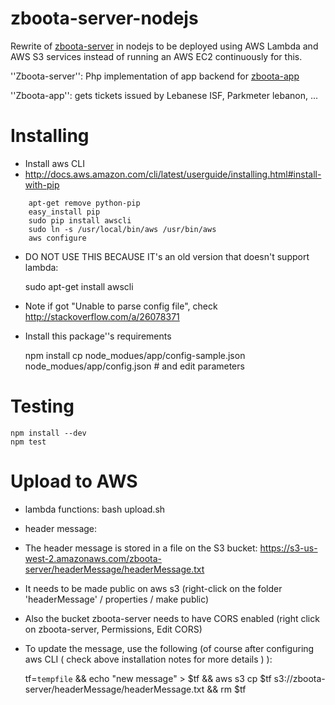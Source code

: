 # zboota-server-nodejs
Rewrite of [zboota-server](https://github.com/shadiakiki1986/zboota-server) in nodejs to be deployed using AWS Lambda and AWS S3 services instead of running an AWS EC2 continuously for this.

''Zboota-server'': Php implementation of app backend for [zboota-app](https://github.com/shadiakiki1986/zboota-app)

''Zboota-app'': gets tickets issued by Lebanese ISF, Parkmeter lebanon, ...

# Installing
* Install aws CLI
 * http://docs.aws.amazon.com/cli/latest/userguide/installing.html#install-with-pip

```
    apt-get remove python-pip
    easy_install pip
    sudo pip install awscli
    sudo ln -s /usr/local/bin/aws /usr/bin/aws
    aws configure
```

* DO NOT USE THIS BECAUSE IT's an old version that doesn't support lambda:

    sudo apt-get install awscli

* Note if got "Unable to parse config file", check http://stackoverflow.com/a/26078371

* Install this package''s requirements

    npm install
    cp node_modues/app/config-sample.json node_modues/app/config.json # and edit parameters

# Testing

    npm install --dev
    npm test

# Upload to AWS
* lambda functions: bash upload.sh
* header message:
 * The header message is stored in a file on the S3 bucket: https://s3-us-west-2.amazonaws.com/zboota-server/headerMessage/headerMessage.txt
 * It needs to be made public on aws s3 (right-click on the folder 'headerMessage' / properties / make public)
 * Also the bucket zboota-server needs to have CORS enabled (right click on zboota-server, Permissions, Edit CORS)
 * To update the message, use the following (of course after configuring aws CLI ( check above installation notes for more details ) ):

    tf=`tempfile` && echo "new message" > $tf && aws s3 cp $tf s3://zboota-server/headerMessage/headerMessage.txt && rm $tf

